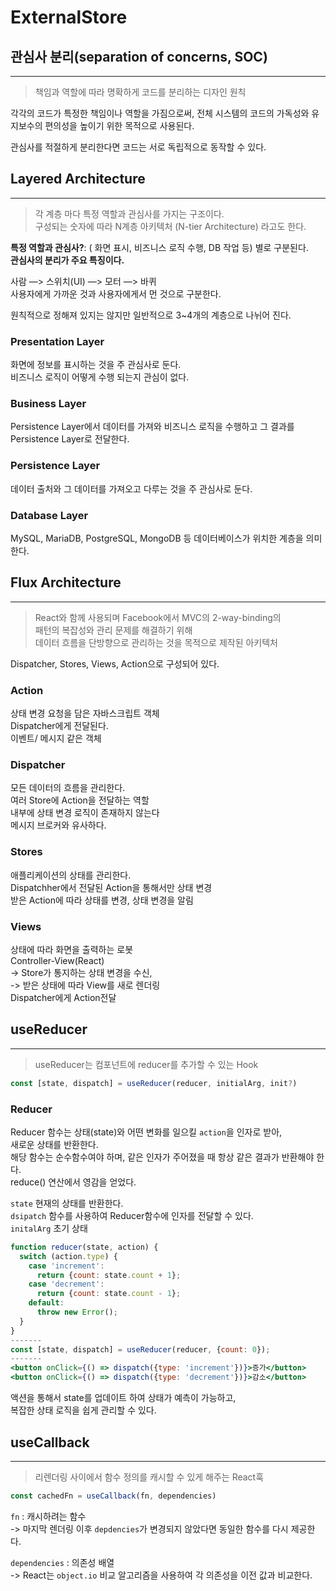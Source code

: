 # ExternalStore

## 관심사 분리(separation of concerns, SOC)

---
> 책임과 역할에 따라 명확하게 코드를 분리하는 디자인 원칙  

각각의 코드가 특정한 책임이나 역할을 가짐으로써, 전체 시스템의 코드의 가독성와 유지보수의 편의성을 높이기 위한 목적으로 사용된다.  

관심사를 적절하게 분리한다면 코드는 서로 독립적으로 동작할 수 있다.

## Layered Architecture  

---
> 각 계층 마다 특정 역할과 관심사를 가지는 구조이다.  
구성되는 숫자에 따라 N계층 아키텍처 (N-tier Architecture) 라고도 한다.

**특정 역할과 관심사?**: ( 화면 표시, 비즈니스 로직 수행, DB 작업 등) 별로 구분된다.  
**관심사의 분리가 주요 특징이다.** 

사람 —> 스위치(UI) —> 모터 —> 바퀴  
사용자에게 가까운 것과 사용자에게서 먼 것으로 구분한다.

원칙적으로 정해져 있지는 않지만 일반적으로 3~4개의 계층으로 나뉘어 진다.  

### Presentation Layer

화면에 정보를 표시하는 것을 주 관심사로 둔다.  
비즈니스 로직이 어떻게 수행 되는지 관심이 없다.  

### Business Layer  

Persistence Layer에서 데이터를 가져와 비즈니스 로직을 수행하고 그 결과를  
Persistence Layer로 전달한다.  

### Persistence Layer  

데이터 출처와 그 데이터를 가져오고 다루는 것을 주 관심사로 둔다.  

### Database Layer  

MySQL, MariaDB, PostgreSQL, MongoDB 등 데이터베이스가 위치한 계층을 의미한다.  

## Flux Architecture  

---
>React와 함께 사용되며 Facebook에서 MVC의 2-way-binding의  
패턴의 복잡성와 관리 문제를 해결하기 위해  
데이터 흐름을 단방향으로 관리하는 것을 목적으로 제작된 아키텍처

Dispatcher, Stores, Views, Action으로 구성되어 있다.

### Action  

상태 변경 요청을 담은 자바스크립트 객체  
Dispatcher에게 전달된다.  
이벤트/ 메시지 같은 객체  

### Dispatcher  

모든 데이터의 흐름을 관리한다.  
여러 Store에 Action을 전달하는 역할  
내부에 상태 변경 로직이 존재하지 않는다   
메시지 브로커와 유사하다.  

### Stores  

애플리케이션의 상태를 관리한다.  
Dispatchher에서 전달된 Action을 통해서만 상태 변경  
받은 Action에 따라 상태를 변경, 상태 변경을 알림  

### Views  

상태에 따라 화면을 출력하는 로봇  
Controller-View(React)  
-> Store가 통지하는 상태 변경을 수신,  
-> 받은 상태에 따라 View를 새로 렌더링  
Dispatcher에게 Action전달  

## useReducer  

---
> useReducer는 컴포넌트에 reducer를 추가할 수 있는 Hook  

```jsx
const [state, dispatch] = useReducer(reducer, initialArg, init?)
```

### Reducer

Reducer 함수는 상태(state)와 어떤 변화를 일으킬 `action`을 인자로 받아,  
새로운 상태를 반환한다.   
해당 함수는 순수함수여야 하며, 같은 인자가 주어졌을 때 항상 같은 결과가 반환해야 한다.  
reduce() 연산에서 영감을 얻었다.  

`state` 현재의 상태를 반환한다.  
`dsipatch` 함수를 사용하여 Reducer함수에 인자를 전달할 수 있다.  
`initalArg` 초기 상태 

```jsx 
function reducer(state, action) {
  switch (action.type) {
    case 'increment':
      return {count: state.count + 1};
    case 'decrement':
      return {count: state.count - 1};
    default:
      throw new Error();
  }
}
-------
const [state, dispatch] = useReducer(reducer, {count: 0});
-------
<button onClick={() => dispatch({type: 'increment'})}>증가</button>
<button onClick={() => dispatch({type: 'decrement'})}>감소</button>

```

액션을 통해서 state를 업데이트 하여 상태가 예측이 가능하고,  
복잡한 상태 로직을 쉽게 관리할 수 있다.

## useCallback  

---
> 리렌더링 사이에서 함수 정의를 캐시할 수 있게 해주는 React훅

```jsx
const cachedFn = useCallback(fn, dependencies)
```

`fn` : 캐시하려는 함수  
-> 마지막 렌더링 이후 `depdencies`가 변경되지 않았다면 동일한 함수를 다시 제공한다.  
 
`dependencies` : 의존성 배열  
-> React는 `object.io` 비교 알고리즘을 사용하여 각 의존성을 이전 값과 비교한다.
